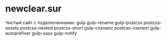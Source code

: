 # newclear.sur

Чистый сайт с подключенными:
gulp
gulp-rename
gulp-postcss
postcss-assets
postcss-nested
postcss-short
gulp-cssnano
postcss-cssnext
gulp-autoprefixer
gulp-sass
gulp-notify